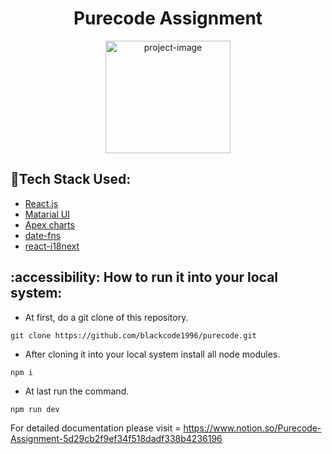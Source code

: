 <h1 align="center" id="title">Purecode Assignment</h1>


<p align="center"><img src="https://th.bing.com/th/id/OIP.7WKm134aw5PUkzg1GF8nFwAAAA?rs=1&pid=ImgDetMain" alt="project-image" width="200" height="180/"></p>


## :space_invader:Tech Stack Used:

  <ul>
    <li><a href="https://reactjs.org/">React.js</a></li>
    <li><a href="https://www.typescriptlang.org/">Matarial UI</a></li>
    <li><a href="https://apexcharts.com/">Apex charts</a></li>
    <li><a href="https://www.npmjs.com/package/date-fns">date-fns</a></li>
    <li><a href="https://react.i18next.com/">react-i18next</a></li>
  </ul>

## :accessibility: How to run it into your local system:

- At first, do a git clone of this repository.
```
git clone https://github.com/blackcode1996/purecode.git
```
- After cloning it into your local system install all node modules.
```
npm i
```
- At last run the command.
```
npm run dev
```

For detailed documentation please visit = https://www.notion.so/Purecode-Assignment-5d29cb2f9ef34f518dadf338b4236196
